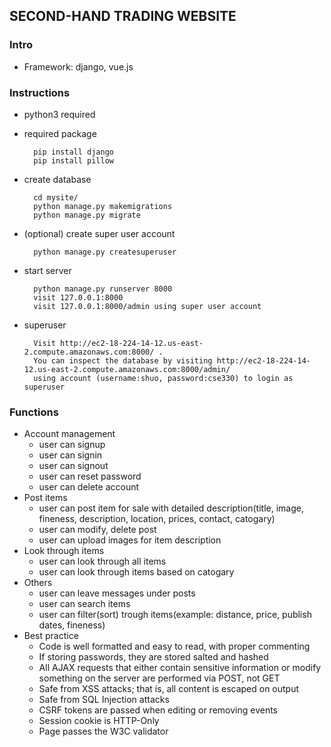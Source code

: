 ## SECOND-HAND TRADING WEBSITE
### Intro
* Framework: django, vue.js

### Instructions  
* python3 required
* required package  

        pip install django  
        pip install pillow  

* create database  

        cd mysite/  
        python manage.py makemigrations  
        python manage.py migrate

* (optional) create super user account  

        python manage.py createsuperuser  

* start server  

        python manage.py runserver 8000  
        visit 127.0.0.1:8000
        visit 127.0.0.1:8000/admin using super user account

* superuser

        Visit http://ec2-18-224-14-12.us-east-2.compute.amazonaws.com:8000/ . 
        You can inspect the database by visiting http://ec2-18-224-14-12.us-east-2.compute.amazonaws.com:8000/admin/  
        using account (username:shuo, password:cse330) to login as superuser

### Functions
        
* Account management
    - user can signup
    - user can signin
    - user can signout
    - user can reset password
    - user can delete account
* Post items
    - user can post item for sale with detailed description(title, image, fineness, description, location, prices, contact, catogary)
    - user can modify, delete post
    - user can upload images for item description
* Look through items
    - user can look through all items
    - user can look through items based on catogary
* Others
    - user can leave messages under posts
    - user can search items
    - user can filter(sort) trough items(example: distance, price, publish dates, fineness)   
* Best practice
    - Code is well formatted and easy to read, with proper commenting 
    - If storing passwords, they are stored salted and hashed 
    - All AJAX requests that either contain sensitive information or modify something on the server are performed via POST,         not GET 
    - Safe from XSS attacks; that is, all content is escaped on output
    - Safe from SQL Injection attacks 
    - CSRF tokens are passed when editing or removing events 
    - Session cookie is HTTP-Only 
    - Page passes the W3C validator
